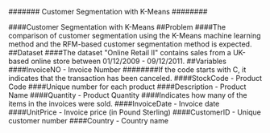 ####### Customer Segmentation with K-Means ########

####Customer Segmentation with K-Means
##Problem
####The comparison of customer segmentation using the K-Means machine learning method and the RFM-based customer segmentation method is expected.
##Dataset
####The dataset "Online Retail II" contains sales from a UK-based online store between 01/12/2009 - 09/12/2011.
##Variables
####InvoiceNO - Invoice Number
########If the code starts with C, it indicates that the transaction has been canceled.
####StockCode - Product Code
####Unique number for each product
####Description - Product Name
####Quantity - Product Quantity
####Indicates how many of the items in the invoices were sold.
####InvoiceDate - Invoice date
####UnitPrice - Invoice price (in Pound Sterling)
####CustomerID - Unique customer number
####Country - Country name
